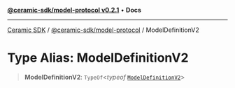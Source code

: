 [**@ceramic-sdk/model-protocol v0.2.1**](../README.md) • **Docs**

***

[Ceramic SDK](../../../README.md) / [@ceramic-sdk/model-protocol](../README.md) / ModelDefinitionV2

# Type Alias: ModelDefinitionV2

> **ModelDefinitionV2**: `TypeOf`\<*typeof* [`ModelDefinitionV2`](../variables/ModelDefinitionV2.md)\>
